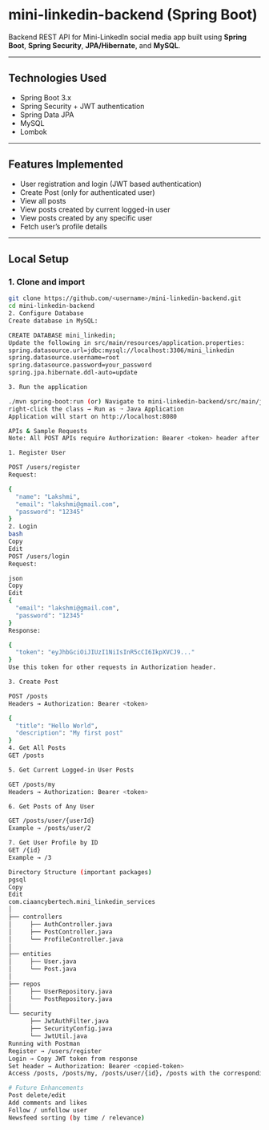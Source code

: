 # mini-linkedin-backend (Spring Boot)

Backend REST API for Mini-LinkedIn social media app built using **Spring Boot**, **Spring Security**, **JPA/Hibernate**, and **MySQL**.

---

## Technologies Used

- Spring Boot 3.x
- Spring Security + JWT authentication
- Spring Data JPA
- MySQL
- Lombok

---

## Features Implemented

- User registration and login (JWT based authentication)
- Create Post (only for authenticated user)
- View all posts
- View posts created by current logged-in user
- View posts created by any specific user
- Fetch user’s profile details

---

## Local Setup

### 1. Clone and import

```bash
git clone https://github.com/<username>/mini-linkedin-backend.git
cd mini-linkedin-backend
2. Configure Database
Create database in MySQL:

CREATE DATABASE mini_linkedin;
Update the following in src/main/resources/application.properties:
spring.datasource.url=jdbc:mysql://localhost:3306/mini_linkedin
spring.datasource.username=root
spring.datasource.password=your_password
spring.jpa.hibernate.ddl-auto=update

3. Run the application

./mvn spring-boot:run (or) Navigate to mini-linkedin-backend/src/main/java/com/.../MiniLinkedinBackendApplication.java,
right-click the class → Run as ➝ Java Application
Application will start on http://localhost:8080

APIs & Sample Requests
Note: All POST APIs require Authorization: Bearer <token> header after login.

1. Register User

POST /users/register
Request:

{
  "name": "Lakshmi",
  "email": "lakshmi@gmail.com",
  "password": "12345"
}
2. Login
bash
Copy
Edit
POST /users/login
Request:

json
Copy
Edit
{
  "email": "lakshmi@gmail.com",
  "password": "12345"
}
Response:

{
  "token": "eyJhbGciOiJIUzI1NiIsInR5cCI6IkpXVCJ9..."
}
Use this token for other requests in Authorization header.

3. Create Post

POST /posts
Headers → Authorization: Bearer <token>

{
  "title": "Hello World",
  "description": "My first post"
}
4. Get All Posts
GET /posts

5. Get Current Logged-in User Posts

GET /posts/my
Headers → Authorization: Bearer <token>

6. Get Posts of Any User

GET /posts/user/{userId}
Example → /posts/user/2

7. Get User Profile by ID
GET /{id}
Example → /3

Directory Structure (important packages)
pgsql
Copy
Edit
com.ciaancybertech.mini_linkedin_services
│
├── controllers
│     ├── AuthController.java
│     ├── PostController.java
│     └── ProfileController.java
│
├── entities
│     ├── User.java
│     └── Post.java
│
├── repos
│     ├── UserRepository.java
│     └── PostRepository.java
│
└── security
      ├── JwtAuthFilter.java
      ├── SecurityConfig.java
      └── JwtUtil.java
Running with Postman
Register → /users/register
Login → Copy JWT token from response
Set header → Authorization: Bearer <copied-token>
Access /posts, /posts/my, /posts/user/{id}, /posts with the corresponding request structure mentioned above.

# Future Enhancements
Post delete/edit
Add comments and likes
Follow / unfollow user
Newsfeed sorting (by time / relevance)

